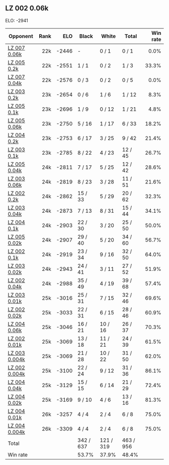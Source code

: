 ## LZ 002 0.06k ##

ELO: -2941

Opponent | Rank | ELO | Black | White | Total | Win rate
---------|-----:|----:|-------|-------|-------|-------:
[LZ 007 0.06k](LZ%20007%200.06k.md) | 22k | -2446 | - | 0 / 1 | 0 / 1 | 0.0%
[LZ 005 0.2k](LZ%20005%200.2k.md) | 22k | -2551 | 1 / 1 | 0 / 2 | 1 / 3 | 33.3%
[LZ 007 0.04k](LZ%20007%200.04k.md) | 22k | -2576 | 0 / 3 | 0 / 2 | 0 / 5 | 0.0%
[LZ 003 0.2k](LZ%20003%200.2k.md) | 23k | -2654 | 0 / 6 | 1 / 6 | 1 / 12 | 8.3%
[LZ 005 0.1k](LZ%20005%200.1k.md) | 23k | -2696 | 1 / 9 | 0 / 12 | 1 / 21 | 4.8%
[LZ 005 0.06k](LZ%20005%200.06k.md) | 23k | -2750 | 5 / 16 | 1 / 17 | 6 / 33 | 18.2%
[LZ 004 0.2k](LZ%20004%200.2k.md) | 23k | -2753 | 6 / 17 | 3 / 25 | 9 / 42 | 21.4%
[LZ 003 0.1k](LZ%20003%200.1k.md) | 23k | -2785 | 8 / 22 | 4 / 23 | 12 / 45 | 26.7%
[LZ 005 0.04k](LZ%20005%200.04k.md) | 24k | -2811 | 7 / 17 | 5 / 25 | 12 / 42 | 28.6%
[LZ 003 0.06k](LZ%20003%200.06k.md) | 24k | -2819 | 8 / 23 | 3 / 28 | 11 / 51 | 21.6%
[LZ 002 0.2k](LZ%20002%200.2k.md) | 24k | -2862 | 15 / 33 | 5 / 29 | 20 / 62 | 32.3%
[LZ 003 0.04k](LZ%20003%200.04k.md) | 24k | -2873 | 7 / 13 | 8 / 31 | 15 / 44 | 34.1%
[LZ 004 0.1k](LZ%20004%200.1k.md) | 24k | -2903 | 22 / 30 | 3 / 20 | 25 / 50 | 50.0%
[LZ 005 0.02k](LZ%20005%200.02k.md) | 24k | -2907 | 29 / 40 | 5 / 20 | 34 / 60 | 56.7%
[LZ 002 0.1k](LZ%20002%200.1k.md) | 24k | -2919 | 23 / 34 | 9 / 16 | 32 / 50 | 64.0%
[LZ 003 0.02k](LZ%20003%200.02k.md) | 24k | -2943 | 24 / 41 | 3 / 11 | 27 / 52 | 51.9%
[LZ 002 0.04k](LZ%20002%200.04k.md) | 24k | -2988 | 35 / 49 | 4 / 19 | 39 / 68 | 57.4%
[LZ 003 0.01k](LZ%20003%200.01k.md) | 25k | -3016 | 25 / 31 | 7 / 15 | 32 / 46 | 69.6%
[LZ 002 0.02k](LZ%20002%200.02k.md) | 25k | -3033 | 22 / 31 | 6 / 15 | 28 / 46 | 60.9%
[LZ 004 0.06k](LZ%20004%200.06k.md) | 25k | -3046 | 16 / 21 | 10 / 16 | 26 / 37 | 70.3%
[LZ 002 0.01k](LZ%20002%200.01k.md) | 25k | -3069 | 13 / 18 | 11 / 21 | 24 / 39 | 61.5%
[LZ 003 0.004k](LZ%20003%200.004k.md) | 25k | -3069 | 21 / 28 | 10 / 22 | 31 / 50 | 62.0%
[LZ 002 0.004k](LZ%20002%200.004k.md) | 25k | -3100 | 22 / 24 | 9 / 12 | 31 / 36 | 86.1%
[LZ 004 0.04k](LZ%20004%200.04k.md) | 25k | -3129 | 15 / 15 | 6 / 14 | 21 / 29 | 72.4%
[LZ 004 0.02k](LZ%20004%200.02k.md) | 25k | -3169 | 9 / 10 | 4 / 6 | 13 / 16 | 81.3%
[LZ 004 0.01k](LZ%20004%200.01k.md) | 26k | -3257 | 4 / 4 | 2 / 4 | 6 / 8 | 75.0%
[LZ 004 0.004k](LZ%20004%200.004k.md) | 26k | -3309 | 4 / 4 | 2 / 4 | 6 / 8 | 75.0%
Total | | | 342 / 637 | 121 / 319 | 463 / 956 | 
Win rate| | | 53.7% | 37.9% | 48.4% | 
